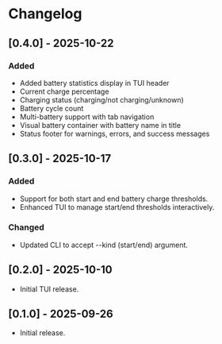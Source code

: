 # Changelog

## [0.4.0] - 2025-10-22
### Added
- Added battery statistics display in TUI header
- Current charge percentage
- Charging status (charging/not charging/unknown)
- Battery cycle count
- Multi-battery support with tab navigation
- Visual battery container with battery name in title
- Status footer for warnings, errors, and success messages

## [0.3.0] - 2025-10-17
### Added
- Support for both start and end battery charge thresholds.
- Enhanced TUI to manage start/end thresholds interactively.
### Changed
- Updated CLI to accept --kind (start/end) argument.

## [0.2.0] - 2025-10-10
- Initial TUI release.

## [0.1.0] - 2025-09-26
- Initial release.
